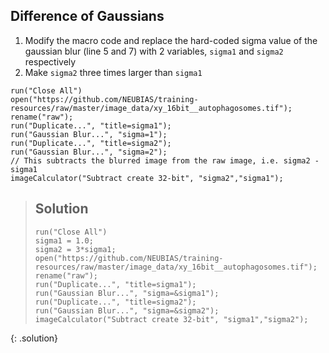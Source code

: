 
## Difference of Gaussians
1. Modify the macro code and replace the hard-coded sigma value of  the gaussian blur (line 5 and 7) with 2 variables, 
`sigma1` and `sigma2` respectively
2. Make `sigma2` three times larger than `sigma1` 

```
run("Close All")
open("https://github.com/NEUBIAS/training-resources/raw/master/image_data/xy_16bit__autophagosomes.tif");
rename("raw");
run("Duplicate...", "title=sigma1");
run("Gaussian Blur...", "sigma=1");
run("Duplicate...", "title=sigma2");
run("Gaussian Blur...", "sigma=2");
// This subtracts the blurred image from the raw image, i.e. sigma2 - sigma1
imageCalculator("Subtract create 32-bit", "sigma2","sigma1");
```

> ## Solution
> ```
> run("Close All")
> sigma1 = 1.0;
> sigma2 = 3*sigma1;
> open("https://github.com/NEUBIAS/training-resources/raw/master/image_data/xy_16bit__autophagosomes.tif");
> rename("raw");
> run("Duplicate...", "title=sigma1");
> run("Gaussian Blur...", "sigma=&sigma1");
> run("Duplicate...", "title=sigma2");
> run("Gaussian Blur...", "sigma=&sigma2");
> imageCalculator("Subtract create 32-bit", "sigma1","sigma2");
> ```
{: .solution}

